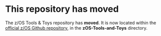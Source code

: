 # This repository has moved

The z/OS Tools & Toys repository has **moved**.  It is now located within the
[official z/OS Github repository](https://github.com/IBM/IBM-Z-zOS/tree/master/zOS-Tools-and-Toys),
in the **zOS-Tools-and-Toys** directory.
